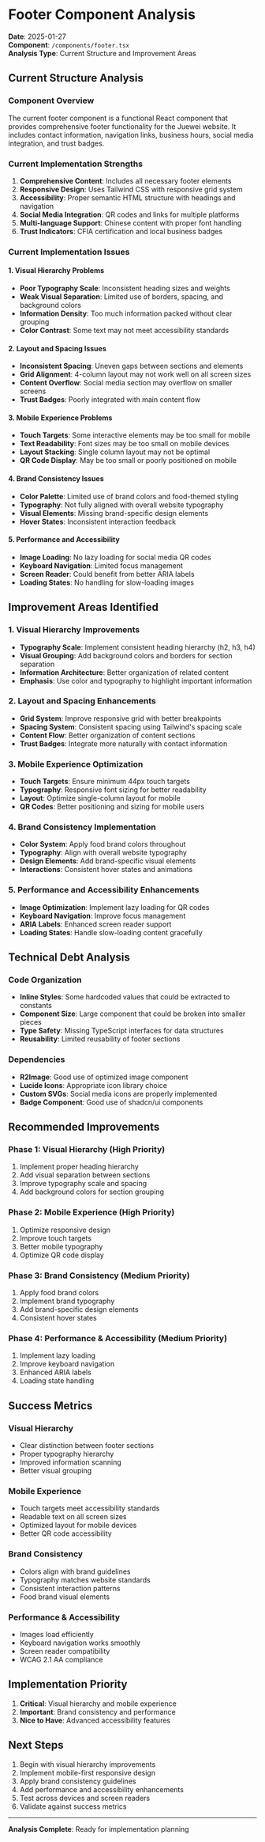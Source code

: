 # Footer Component Analysis

**Date**: 2025-01-27  
**Component**: `/components/footer.tsx`  
**Analysis Type**: Current Structure and Improvement Areas

## Current Structure Analysis

### Component Overview
The current footer component is a functional React component that provides comprehensive footer functionality for the Juewei website. It includes contact information, navigation links, business hours, social media integration, and trust badges.

### Current Implementation Strengths
1. **Comprehensive Content**: Includes all necessary footer elements
2. **Responsive Design**: Uses Tailwind CSS with responsive grid system
3. **Accessibility**: Proper semantic HTML structure with headings and navigation
4. **Social Media Integration**: QR codes and links for multiple platforms
5. **Multi-language Support**: Chinese content with proper font handling
6. **Trust Indicators**: CFIA certification and local business badges

### Current Implementation Issues

#### 1. Visual Hierarchy Problems
- **Poor Typography Scale**: Inconsistent heading sizes and weights
- **Weak Visual Separation**: Limited use of borders, spacing, and background colors
- **Information Density**: Too much information packed without clear grouping
- **Color Contrast**: Some text may not meet accessibility standards

#### 2. Layout and Spacing Issues
- **Inconsistent Spacing**: Uneven gaps between sections and elements
- **Grid Alignment**: 4-column layout may not work well on all screen sizes
- **Content Overflow**: Social media section may overflow on smaller screens
- **Trust Badges**: Poorly integrated with main content flow

#### 3. Mobile Experience Problems
- **Touch Targets**: Some interactive elements may be too small for mobile
- **Text Readability**: Font sizes may be too small on mobile devices
- **Layout Stacking**: Single column layout may not be optimal
- **QR Code Display**: May be too small or poorly positioned on mobile

#### 4. Brand Consistency Issues
- **Color Palette**: Limited use of brand colors and food-themed styling
- **Typography**: Not fully aligned with overall website typography
- **Visual Elements**: Missing brand-specific design elements
- **Hover States**: Inconsistent interaction feedback

#### 5. Performance and Accessibility
- **Image Loading**: No lazy loading for social media QR codes
- **Keyboard Navigation**: Limited focus management
- **Screen Reader**: Could benefit from better ARIA labels
- **Loading States**: No handling for slow-loading images

## Improvement Areas Identified

### 1. Visual Hierarchy Improvements
- **Typography Scale**: Implement consistent heading hierarchy (h2, h3, h4)
- **Visual Grouping**: Add background colors and borders for section separation
- **Information Architecture**: Better organization of related content
- **Emphasis**: Use color and typography to highlight important information

### 2. Layout and Spacing Enhancements
- **Grid System**: Improve responsive grid with better breakpoints
- **Spacing System**: Consistent spacing using Tailwind's spacing scale
- **Content Flow**: Better organization of content sections
- **Trust Badges**: Integrate more naturally with contact information

### 3. Mobile Experience Optimization
- **Touch Targets**: Ensure minimum 44px touch targets
- **Typography**: Responsive font sizing for better readability
- **Layout**: Optimize single-column layout for mobile
- **QR Codes**: Better positioning and sizing for mobile users

### 4. Brand Consistency Implementation
- **Color System**: Apply food brand colors throughout
- **Typography**: Align with overall website typography
- **Design Elements**: Add brand-specific visual elements
- **Interactions**: Consistent hover states and animations

### 5. Performance and Accessibility Enhancements
- **Image Optimization**: Implement lazy loading for QR codes
- **Keyboard Navigation**: Improve focus management
- **ARIA Labels**: Enhanced screen reader support
- **Loading States**: Handle slow-loading content gracefully

## Technical Debt Analysis

### Code Organization
- **Inline Styles**: Some hardcoded values that could be extracted to constants
- **Component Size**: Large component that could be broken into smaller pieces
- **Type Safety**: Missing TypeScript interfaces for data structures
- **Reusability**: Limited reusability of footer sections

### Dependencies
- **R2Image**: Good use of optimized image component
- **Lucide Icons**: Appropriate icon library choice
- **Custom SVGs**: Social media icons are properly implemented
- **Badge Component**: Good use of shadcn/ui components

## Recommended Improvements

### Phase 1: Visual Hierarchy (High Priority)
1. Implement proper heading hierarchy
2. Add visual separation between sections
3. Improve typography scale and spacing
4. Add background colors for section grouping

### Phase 2: Mobile Experience (High Priority)
1. Optimize responsive design
2. Improve touch targets
3. Better mobile typography
4. Optimize QR code display

### Phase 3: Brand Consistency (Medium Priority)
1. Apply food brand colors
2. Implement brand typography
3. Add brand-specific design elements
4. Consistent hover states

### Phase 4: Performance & Accessibility (Medium Priority)
1. Implement lazy loading
2. Improve keyboard navigation
3. Enhanced ARIA labels
4. Loading state handling

## Success Metrics

### Visual Hierarchy
- Clear distinction between footer sections
- Proper typography hierarchy
- Improved information scanning
- Better visual grouping

### Mobile Experience
- Touch targets meet accessibility standards
- Readable text on all screen sizes
- Optimized layout for mobile devices
- Better QR code accessibility

### Brand Consistency
- Colors align with brand guidelines
- Typography matches website standards
- Consistent interaction patterns
- Food brand visual elements

### Performance & Accessibility
- Images load efficiently
- Keyboard navigation works smoothly
- Screen reader compatibility
- WCAG 2.1 AA compliance

## Implementation Priority

1. **Critical**: Visual hierarchy and mobile experience
2. **Important**: Brand consistency and performance
3. **Nice to Have**: Advanced accessibility features

## Next Steps

1. Begin with visual hierarchy improvements
2. Implement mobile-first responsive design
3. Apply brand consistency guidelines
4. Add performance and accessibility enhancements
5. Test across devices and screen readers
6. Validate against success metrics

---

**Analysis Complete**: Ready for implementation planning
